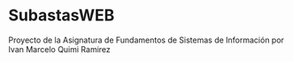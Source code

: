 # SubastasWEB
Proyecto de la Asignatura de Fundamentos de Sistemas de Información por Ivan Marcelo Quimi Ramirez
